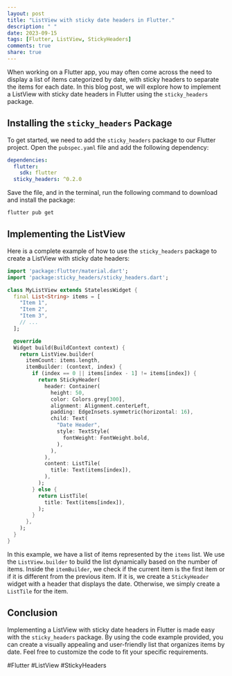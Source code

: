 ```yaml
---
layout: post
title: "ListView with sticky date headers in Flutter."
description: " "
date: 2023-09-15
tags: [Flutter, ListView, StickyHeaders]
comments: true
share: true
---
```


When working on a Flutter app, you may often come across the need to display a list of items categorized by date, with sticky headers to separate the items for each date. In this blog post, we will explore how to implement a ListView with sticky date headers in Flutter using the `sticky_headers` package.

## Installing the `sticky_headers` Package

To get started, we need to add the `sticky_headers` package to our Flutter project. Open the `pubspec.yaml` file and add the following dependency:

```yaml
dependencies:
  flutter:
    sdk: flutter
  sticky_headers: ^0.2.0
```

Save the file, and in the terminal, run the following command to download and install the package:

```bash
flutter pub get
```

## Implementing the ListView

Here is a complete example of how to use the `sticky_headers` package to create a ListView with sticky date headers:

```dart
import 'package:flutter/material.dart';
import 'package:sticky_headers/sticky_headers.dart';

class MyListView extends StatelessWidget {
  final List<String> items = [
    "Item 1",
    "Item 2",
    "Item 3",
    // ...
  ];

  @override
  Widget build(BuildContext context) {
    return ListView.builder(
      itemCount: items.length,
      itemBuilder: (context, index) {
        if (index == 0 || items[index - 1] != items[index]) {
          return StickyHeader(
            header: Container(
              height: 50,
              color: Colors.grey[300],
              alignment: Alignment.centerLeft,
              padding: EdgeInsets.symmetric(horizontal: 16),
              child: Text(
                "Date Header",
                style: TextStyle(
                  fontWeight: FontWeight.bold,
                ),
              ),
            ),
            content: ListTile(
              title: Text(items[index]),
            ),
          );
        } else {
          return ListTile(
            title: Text(items[index]),
          );
        }
      },
    );
  }
}
```

In this example, we have a list of items represented by the `items` list. We use the `ListView.builder` to build the list dynamically based on the number of items. Inside the `itemBuilder`, we check if the current item is the first item or if it is different from the previous item. If it is, we create a `StickyHeader` widget with a header that displays the date. Otherwise, we simply create a `ListTile` for the item.

## Conclusion

Implementing a ListView with sticky date headers in Flutter is made easy with the `sticky_headers` package. By using the code example provided, you can create a visually appealing and user-friendly list that organizes items by date. Feel free to customize the code to fit your specific requirements.

#Flutter #ListView #StickyHeaders